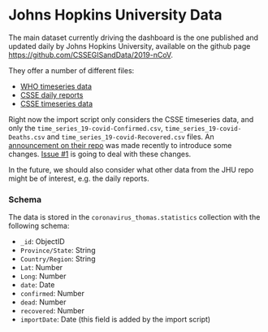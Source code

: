 # Johns Hopkins University Data

The main dataset currently driving the dashboard is the one published and updated daily by Johns Hopkins University, available on the github page https://github.com/CSSEGISandData/2019-nCoV.

They offer a number of different files: 
- [WHO timeseries data][who-timeseries]
- [CSSE daily reports][csse-daily-reports]
- [CSSE timeseries data][csse-daily-reports]

Right now the import script only considers the CSSE timeseries data, and only the `time_series_19-covid-Confirmed.csv`, `time_series_19-covid-Deaths.csv` and `time_series_19-covid-Recovered.csv` files.
An [announcement on their repo][data-change-announcement] was made recently to introduce some changes. [Issue #1](https://github.com/rueckstiess/covid-19/issues/1) is going to deal with these changes.

In the future, we should also consider what other data from the JHU repo might be of interest, e.g. the daily reports. 

### Schema 

The data is stored in the `coronavirus_thomas.statistics` collection with the following schema: 

- `_id`: ObjectID
- `Province/State`: String
- `Country/Region`: String
- `Lat`: Number
- `Long`: Number
- `date`: Date
- `confirmed`: Number
- `dead`: Number
- `recovered`: Number
- `importDate`: Date (this field is added by the import script)


[who-timeseries]: https://github.com/CSSEGISandData/COVID-19/blob/master/who_covid_19_situation_reports/who_covid_19_sit_rep_time_series/who_covid_19_sit_rep_time_series.csv
[csse-daily-reports]: https://github.com/CSSEGISandData/COVID-19/tree/master/csse_covid_19_data/csse_covid_19_daily_reports
[csse-timeseries]: https://github.com/CSSEGISandData/COVID-19/tree/master/csse_covid_19_data/csse_covid_19_time_series
[data-change-announcement]: https://github.com/CSSEGISandData/COVID-19/issues/1250
